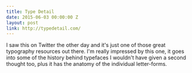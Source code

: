 ```yaml
---
title: Type Detail
date: 2015-06-03 00:00:00 Z
layout: post
link: http://typedetail.com/
---
```


I saw this on Twitter the other day and it's just one of those great typography resources out there. I'm really impressed by this one, it goes into some of the history behind typefaces I wouldn't have given a second thought too, plus it has the anatomy of the individual letter-forms.